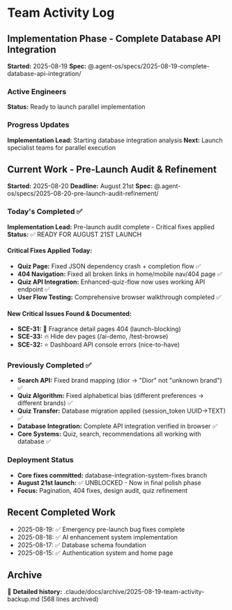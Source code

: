 # Team Activity Log

## Implementation Phase - Complete Database API Integration

**Started:** 2025-08-19
**Spec:** @.agent-os/specs/2025-08-19-complete-database-api-integration/

### Active Engineers

**Status:** Ready to launch parallel implementation

### Progress Updates

**Implementation Lead:** Starting database integration analysis
**Next:** Launch specialist teams for parallel execution

## Current Work - Pre-Launch Audit & Refinement

**Started:** 2025-08-20
**Deadline:** August 21st
**Spec:** @.agent-os/specs/2025-08-20-pre-launch-audit-refinement/

### Today's Completed ✅

**Implementation Lead:** Pre-launch audit complete - Critical fixes applied  
**Status:** ✅ READY FOR AUGUST 21ST LAUNCH

#### Critical Fixes Applied Today:

- **Quiz Page:** Fixed JSON dependency crash + completion flow ✅
- **404 Navigation:** Fixed all broken links in home/mobile nav/404 page ✅
- **Quiz API Integration:** Enhanced-quiz-flow now uses working API endpoint ✅
- **User Flow Testing:** Comprehensive browser walkthrough completed ✅

#### New Critical Issues Found & Documented:

- **SCE-31:** 🚨 Fragrance detail pages 404 (launch-blocking)
- **SCE-33:** 🔥 Hide dev pages (/ai-demo, /test-browse)
- **SCE-32:** ⭐ Dashboard API console errors (nice-to-have)

### Previously Completed ✅

- **Search API:** Fixed brand mapping (dior → "Dior" not "unknown brand") ✅
- **Quiz Algorithm:** Fixed alphabetical bias (different preferences → different brands) ✅
- **Quiz Transfer:** Database migration applied (session_token UUID→TEXT) ✅
- **Database Integration:** Complete API integration verified in browser ✅
- **Core Systems:** Quiz, search, recommendations all working with database ✅

### Deployment Status

- **Core fixes committed:** database-integration-system-fixes branch
- **August 21st launch:** ✅ UNBLOCKED - Now in final polish phase
- **Focus:** Pagination, 404 fixes, design audit, quiz refinement

## Recent Completed Work

- 2025-08-19: ✅ Emergency pre-launch bug fixes complete
- 2025-08-18: ✅ AI enhancement system implementation
- 2025-08-17: ✅ Database schema foundation
- 2025-08-15: ✅ Authentication system and home page

## Archive

📁 **Detailed history:** .claude/docs/archive/2025-08-19-team-activity-backup.md (568 lines archived)
